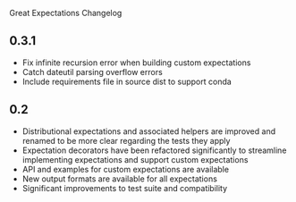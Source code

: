 Great Expectations Changelog

0.3.1
-----
* Fix infinite recursion error when building custom expectations
* Catch dateutil parsing overflow errors
* Include requirements file in source dist to support conda

0.2
---
* Distributional expectations and associated helpers are improved and renamed to be more clear regarding the tests they apply
* Expectation decorators have been refactored significantly to streamline implementing expectations and support custom expectations
* API and examples for custom expectations are available
* New output formats are available for all expectations
* Significant improvements to test suite and compatibility
